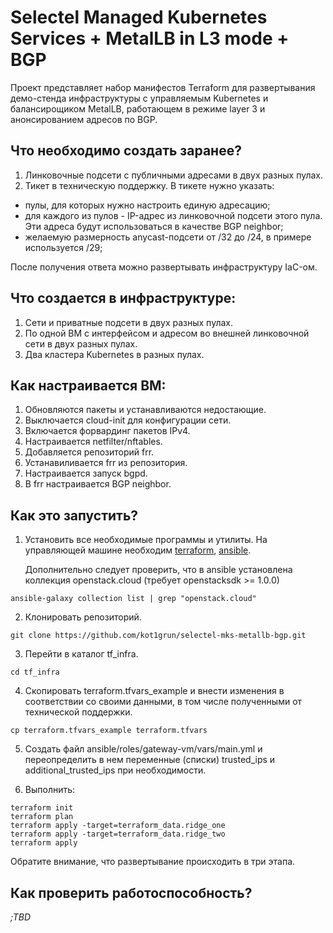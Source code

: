 # Selectel Managed Kubernetes Services + MetalLB in L3 mode + BGP

Проект представляет набор манифестов Terraform для развертывания демо-стенда инфраструктуры с управляемым Kubernetes и балансирощиком MetalLB, работающем в режиме layer 3 и анонсированием адресов по BGP.

## Что необходимо создать заранее?

1. Линковочные подсети с публичными адресами в двух разных пулах.
2. Тикет в техническую поддержку.
   В тикете нужно указать:

- пулы, для которых нужно настроить единую адресацию;
- для каждого из пулов - IP-адрес из линковочной подсети этого пула. Эти адреса будут использоваться в качестве BGP neighbor;
- желаемую размерность anycast-подсети от /32 до /24, в примере используется /29;

После получения ответа можно развертывать инфраструктуру IaC-ом.

## Что создается в инфраструктуре:

1. Сети и приватные подсети в двух разных пулах.
2. По одной ВМ с интерфейсом и адресом во внешней линковочной сети в двух разных пулах.
3. Два кластера Kubernetes в разных пулах.

## Как настраивается ВМ:

1. Обновляются пакеты и устанавливаются недостающие.
2. Выключается cloud-init для конфигурации сети.
3. Включается форвардинг пакетов IPv4.
4. Настраивается netfilter/nftables.
5. Добавляется репозиторий frr.
6. Устанавиливается frr из репозитория.
7. Настраивается запуск bgpd.
8. В frr настраивается BGP neighbor.

## Как это запустить?

1. Установить все необходимые программы и утилиты.
   На управляющей машине необходим [terraform](https://developer.hashicorp.com/terraform/install), [ansible](https://docs.ansible.com/ansible/latest/installation_guide/installation_distros.html).

   Дополнительно следует проверить, что в ansible установлена коллекция openstack.cloud (требует openstacksdk >= 1.0.0)

```shell
ansible-galaxy collection list | grep "openstack.cloud"
```

2. Клонировать репозиторий.

```shell
git clone https://github.com/kot1grun/selectel-mks-metallb-bgp.git
```

3. Перейти в каталог tf_infra.

```shell
cd tf_infra
```

4. Скопировать terraform.tfvars_example и внести изменения в соответствии со своими данными, в том числе полученными от технической поддержки.

```
cp terraform.tfvars_example terraform.tfvars
```

5. Создать файл ansible/roles/gateway-vm/vars/main.yml и переопределить в нем переменные (списки) trusted_ips и additional_trusted_ips при необходимости.

6. Выполнить:

```shell
terraform init
terraform plan
terraform apply -target=terraform_data.ridge_one
terraform apply -target=terraform_data.ridge_two
terraform apply
```

Обратите внимание, что развертывание происходить в три этапа.

## Как проверить работоспособность?

_;TBD_
